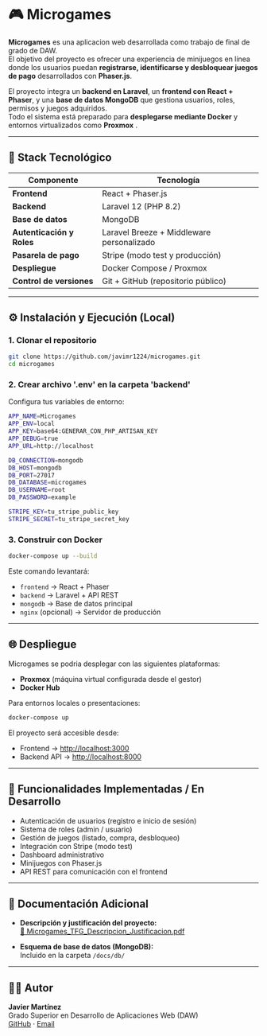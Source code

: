 # 🎮 Microgames

**Microgames** es una aplicacion web desarrollada como trabajo de final de grado de DAW.  
El objetivo del proyecto es ofrecer una experiencia de minijuegos en línea donde los usuarios puedan **registrarse, identificarse y desbloquear juegos de pago** desarrollados con **Phaser.js**.

El proyecto integra un **backend en Laravel**, un **frontend con React + Phaser**, y una **base de datos MongoDB** que gestiona usuarios, roles, permisos y juegos adquiridos.  
Todo el sistema está preparado para **desplegarse mediante Docker** y entornos virtualizados como **Proxmox** .

---

## 🚀 Stack Tecnológico

| Componente | Tecnología |
|-------------|-------------|
| **Frontend** | React + Phaser.js
| **Backend** | Laravel 12 (PHP 8.2) |
| **Base de datos** | MongoDB |
| **Autenticación y Roles** | Laravel Breeze + Middleware personalizado |
| **Pasarela de pago** | Stripe (modo test y producción) |
| **Despliegue** | Docker Compose / Proxmox |
| **Control de versiones** | Git + GitHub (repositorio público) |

---

## ⚙️ Instalación y Ejecución (Local)

### 1. Clonar el repositorio
```bash
git clone https://github.com/javimr1224/microgames.git
cd microgames
```

### 2. Crear archivo '.env' en la carpeta 'backend'
Configura tus variables de entorno:
```bash
APP_NAME=Microgames
APP_ENV=local
APP_KEY=base64:GENERAR_CON_PHP_ARTISAN_KEY
APP_DEBUG=true
APP_URL=http://localhost

DB_CONNECTION=mongodb
DB_HOST=mongodb
DB_PORT=27017
DB_DATABASE=microgames
DB_USERNAME=root
DB_PASSWORD=example

STRIPE_KEY=tu_stripe_public_key
STRIPE_SECRET=tu_stripe_secret_key
```

### 3. Construir con Docker
```bash
docker-compose up --build
```

Este comando levantará:
- `frontend` → React + Phaser 
- `backend` → Laravel + API REST  
- `mongodb` → Base de datos principal  
- `nginx` (opcional) → Servidor de producción

---

## 🌐 Despliegue

Microgames se podria desplegar con las siguientes plataformas:
- **Proxmox** (máquina virtual configurada desde el gestor)
- **Docker Hub**

Para entornos locales o presentaciones:
```bash
docker-compose up
```
El proyecto será accesible desde:
- Frontend → [http://localhost:3000](http://localhost:3000)  
- Backend API → [http://localhost:8000](http://localhost:8000)

---

## 🧩 Funcionalidades Implementadas / En Desarrollo

- Autenticación de usuarios (registro e inicio de sesión)
- Sistema de roles (admin / usuario)
- Gestión de juegos (listado, compra, desbloqueo)
- Integración con Stripe (modo test)
- Dashboard administrativo
- Minijuegos con Phaser.js
- API REST para comunicación con el frontend

---

## 📄 Documentación Adicional

- **Descripción y justificación del proyecto:**  
  [📘 Microgames_TFG_Descripcion_Justificacion.pdf](./Microgames_TFG_Descripcion_Justificacion.pdf)

- **Esquema de base de datos (MongoDB):**  
  Incluido en la carpeta `/docs/db/`

---

## 👨‍💻 Autor

**Javier Martínez**  
Grado Superior en Desarrollo de Aplicaciones Web (DAW)  
[GitHub](https://github.com/javimr1224) · [Email](mailto:tuemail@ejemplo.com)

